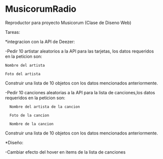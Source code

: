 # MusicorumRadio
Reproductor para proyecto Musicorum (Clase de Diseno Web)

  
Tareas:

*integracion con la API de Deezer:

-Pedir 10 artistar aleatorios a la API para las tarjetas, los datos requeridos en la peticion son:


    Nombre del artista
	
    Foto del artista
 
Construir una lista de 10 objetos con los datos mencionados anteriormente.


-Pedir 10 canciones aleatorias a la API para la lista de canciones,los datos requeridos en la peticion son:


	  Nombre del artista de la cancion
    
      Foto de la cancion 
   
	  Nombre de la cancion
  
Construir una lista de 10 objetos con los datos mencionados anteriormente.

*Diseño:

-Cambiar efecto del hover en items de la lista de canciones  
